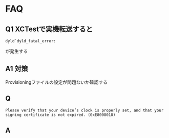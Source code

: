 # FAQ

## Q1 XCTestで実機転送すると 

    dyld`dyld_fatal_error:

が発生する

## A1 対策 

Provisioningファイルの設定が問題ないか確認する

## Q
    Please verify that your device’s clock is properly set, and that your signing certificate is not expired. (0xE8008018)
 
## A

